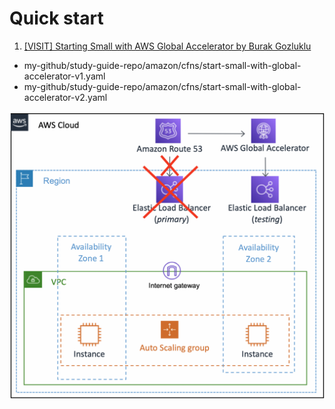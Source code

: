 
# Quick start

1. [[VISIT] Starting Small with AWS Global Accelerator by Burak Gozluklu ](https://aws.amazon.com/blogs/networking-and-content-delivery/starting-small-with-aws-global-accelerator/)

- my-github/study-guide-repo/amazon/cfns/start-small-with-global-accelerator-v1.yaml
- my-github/study-guide-repo/amazon/cfns/start-small-with-global-accelerator-v2.yaml

<img src="./images/aws-global-accelerator-route53.png" title="aws-global-accelerator-route53.png" width="900"/>
